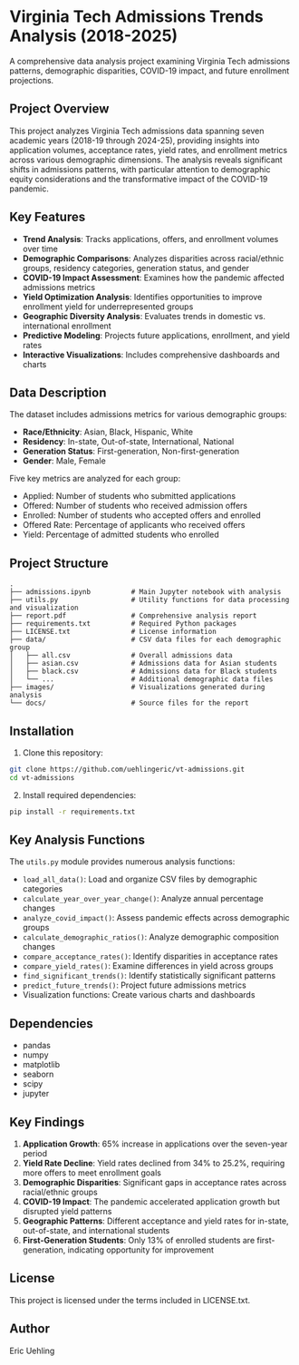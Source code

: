 # Virginia Tech Admissions Trends Analysis (2018-2025)

A comprehensive data analysis project examining Virginia Tech admissions patterns, demographic disparities, COVID-19 impact, and future enrollment projections.

## Project Overview

This project analyzes Virginia Tech admissions data spanning seven academic years (2018-19 through 2024-25), providing insights into application volumes, acceptance rates, yield rates, and enrollment metrics across various demographic dimensions. The analysis reveals significant shifts in admissions patterns, with particular attention to demographic equity considerations and the transformative impact of the COVID-19 pandemic.

## Key Features

- **Trend Analysis**: Tracks applications, offers, and enrollment volumes over time
- **Demographic Comparisons**: Analyzes disparities across racial/ethnic groups, residency categories, generation status, and gender
- **COVID-19 Impact Assessment**: Examines how the pandemic affected admissions metrics
- **Yield Optimization Analysis**: Identifies opportunities to improve enrollment yield for underrepresented groups
- **Geographic Diversity Analysis**: Evaluates trends in domestic vs. international enrollment
- **Predictive Modeling**: Projects future applications, enrollment, and yield rates
- **Interactive Visualizations**: Includes comprehensive dashboards and charts

## Data Description

The dataset includes admissions metrics for various demographic groups:

- **Race/Ethnicity**: Asian, Black, Hispanic, White
- **Residency**: In-state, Out-of-state, International, National
- **Generation Status**: First-generation, Non-first-generation
- **Gender**: Male, Female

Five key metrics are analyzed for each group:
- Applied: Number of students who submitted applications
- Offered: Number of students who received admission offers
- Enrolled: Number of students who accepted offers and enrolled
- Offered Rate: Percentage of applicants who received offers
- Yield: Percentage of admitted students who enrolled

## Project Structure

```
.
├── admissions.ipynb          # Main Jupyter notebook with analysis
├── utils.py                  # Utility functions for data processing and visualization
├── report.pdf                # Comprehensive analysis report
├── requirements.txt          # Required Python packages
├── LICENSE.txt               # License information
├── data/                     # CSV data files for each demographic group
│   ├── all.csv               # Overall admissions data
│   ├── asian.csv             # Admissions data for Asian students
│   ├── black.csv             # Admissions data for Black students
│   └── ...                   # Additional demographic data files
├── images/                   # Visualizations generated during analysis
└── docs/                     # Source files for the report
```

## Installation

1. Clone this repository:
```bash
git clone https://github.com/uehlingeric/vt-admissions.git
cd vt-admissions
```

2. Install required dependencies:
```bash
pip install -r requirements.txt
```

## Key Analysis Functions

The `utils.py` module provides numerous analysis functions:

- `load_all_data()`: Load and organize CSV files by demographic categories
- `calculate_year_over_year_change()`: Analyze annual percentage changes
- `analyze_covid_impact()`: Assess pandemic effects across demographic groups
- `calculate_demographic_ratios()`: Analyze demographic composition changes
- `compare_acceptance_rates()`: Identify disparities in acceptance rates
- `compare_yield_rates()`: Examine differences in yield across groups
- `find_significant_trends()`: Identify statistically significant patterns
- `predict_future_trends()`: Project future admissions metrics
- Visualization functions: Create various charts and dashboards

## Dependencies

- pandas
- numpy
- matplotlib
- seaborn
- scipy
- jupyter

## Key Findings

1. **Application Growth**: 65% increase in applications over the seven-year period
2. **Yield Rate Decline**: Yield rates declined from 34% to 25.2%, requiring more offers to meet enrollment goals
3. **Demographic Disparities**: Significant gaps in acceptance rates across racial/ethnic groups
4. **COVID-19 Impact**: The pandemic accelerated application growth but disrupted yield patterns
5. **Geographic Patterns**: Different acceptance and yield rates for in-state, out-of-state, and international students
6. **First-Generation Students**: Only 13% of enrolled students are first-generation, indicating opportunity for improvement

## License

This project is licensed under the terms included in LICENSE.txt.

## Author

Eric Uehling
